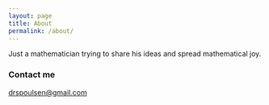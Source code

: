 ```yaml
---
layout: page
title: About
permalink: /about/
---
```


Just a mathematician trying to share his ideas and spread mathematical joy.

### Contact me

[drspoulsen@gmail.com](mailto:drspoulsen@gmail.com)